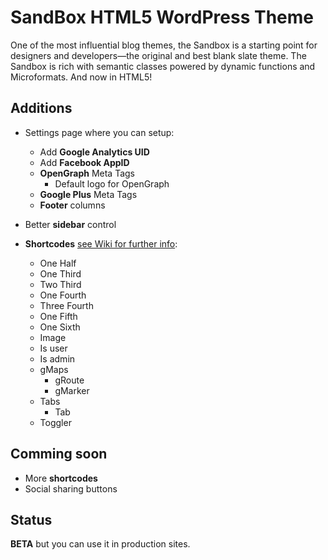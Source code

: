# SandBox HTML5 WordPress Theme #

One of the most influential blog themes, the Sandbox is a starting point for designers and developers—the original and best blank slate theme. The Sandbox is rich with semantic classes powered by dynamic functions and Microformats. And now in HTML5!

## Additions ##
* Settings page where you can setup:

	* Add **Google Analytics UID**
	* Add **Facebook AppID**
	* **OpenGraph** Meta Tags
		* Default logo for OpenGraph
	* **Google Plus** Meta Tags
	* **Footer** columns

* Better **sidebar** control

* **Shortcodes** [see Wiki for further info]():
	* One Half
	* One Third
	* Two Third
	* One Fourth
	* Three Fourth
	* One Fifth
	* One Sixth
	* Image
	* Is user
	* Is admin
	* gMaps
		* gRoute
		* gMarker
	* Tabs
		* Tab
	* Toggler

## Comming soon ##
* More **shortcodes**
* Social sharing buttons

## Status ##
**BETA** but you can use it in production sites.